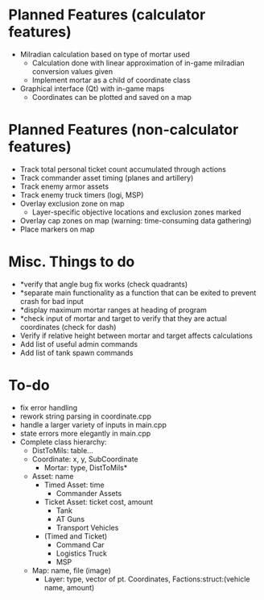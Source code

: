 # Planned Features (calculator features)
- Milradian calculation based on type of mortar used
    - Calculation done with linear approximation of in-game milradian conversion values given
    - Implement mortar as a child of coordinate class
- Graphical interface (Qt) with in-game maps
    - Coordinates can be plotted and saved on a map

# Planned Features (non-calculator features)
- Track total personal ticket count accumulated through actions
- Track commander asset timing (planes and artillery)
- Track enemy armor assets
- Track enemy truck timers (logi, MSP)
- Overlay exclusion zone on map
    - Layer-specific objective locations and exclusion zones marked
- Overlay cap zones on map (warning: time-consuming data gathering)
- Place markers on map

# Misc. Things to do
- *verify that angle bug fix works (check quadrants)
- *separate main functionality as a function that can be exited to prevent crash for bad input
- *display maximum mortar ranges at heading of program
- *check input of mortar and target to verify that they are actual coordinates (check for dash)
- Verify if relative height between mortar and target affects calculations
- Add list of useful admin commands
- Add list of tank spawn commands

# To-do
- fix error handling
- rework string parsing in coordinate.cpp
- handle a larger variety of inputs in main.cpp
- state errors more elegantly in main.cpp
- Complete class hierarchy:
    - DistToMils: table...
    - Coordinate: x, y, SubCoordinate
        - Mortar: type, DistToMils*
    - Asset: name
        - Timed Asset: time
            - Commander Assets
        - Ticket Asset: ticket cost, amount
            - Tank
            - AT Guns
            - Transport Vehicles
        - (Timed and Ticket)
            - Command Car
            - Logistics Truck
            - MSP
    - Map: name, file (image)
        - Layer: type, vector of pt. Coordinates, Factions:struct:(vehicle name, amount)